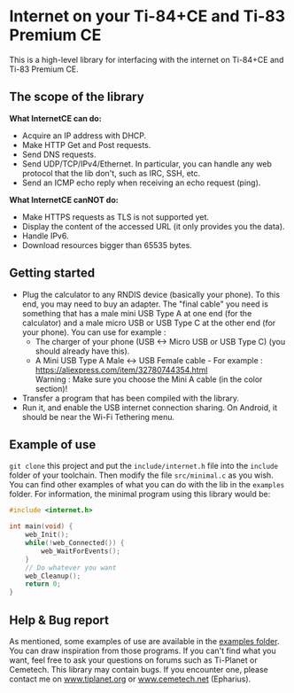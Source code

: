 # Internet on your Ti-84+CE and Ti-83 Premium CE

This is a high-level library for interfacing with the internet on Ti-84+CE and Ti-83 Premium CE.

## The scope of the library
**What InternetCE can do:**
 * Acquire an IP address with DHCP.
 * Make HTTP Get and Post requests.
 * Send DNS requests.
 * Send UDP/TCP/IPv4/Ethernet. In particular, you can handle any web protocol that the lib don't, such as IRC, SSH, etc.
 * Send an ICMP echo reply when receiving an echo request (ping).  

**What InternetCE canNOT do:**
 * Make HTTPS requests as TLS is not supported yet.
 * Display the content of the accessed URL (it only provides you the data).
 * Handle IPv6.
 * Download resources bigger than 65535 bytes.  

## Getting started
  * Plug the calculator to any RNDIS device (basically your phone). To this end, you may need to buy an adapter. The "final cable" you need is something that has a male mini USB Type A at one end (for the calculator) and a male micro USB or USB Type C at the other end (for your phone). You can use for example :
	* The charger of your phone (USB <-> Micro USB or USB Type C) (you should already have this).
	* A Mini USB Type A Male <-> USB Female cable - For example :  https://aliexpress.com/item/32780744354.html  
	Warning : Make sure you choose the Mini A cable (in the color section)!
* Transfer a program that has been compiled with the library.
* Run it, and enable the USB internet connection sharing. On Android, it should be near the Wi-Fi Tethering menu.

## Example of use
`git clone` this project and put the `include/internet.h` file into the `include` folder of your toolchain.
Then modify the file `src/minimal.c` as you wish. You can find other examples of what you can do with the lib in the `examples` folder.
For information, the minimal program using this library would be:
```c
#include <internet.h>

int main(void) {
	web_Init();
	while(!web_Connected()) {
		web_WaitForEvents();
	}
	// Do whatever you want
	web_Cleanup();
	return 0;
}
```

## Help & Bug report
As mentioned, some examples of use are available in the [examples folder](examples/). You can draw inspiration from those programs.
If you can't find what you want, feel free to ask your questions on forums such as Ti-Planet or Cemetech.
This library may contain bugs. If you encounter one, please contact me on www.tiplanet.org or www.cemetech.net (Epharius).
